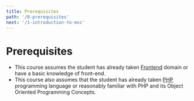 ```yaml
---
title: Prerequisites
path: '/0-prerequisites'
next: '/1-introduction-to-mvc'
---
```

# Prerequisites

- This course assumes the student has already taken [Frontend](#front-end) domain  or have a basic knowledge of front-end.
- This course also assumes that the student has already taken [PHP](#php) programming language or reasonably familiar with PHP and its Object Oriented Programming Concepts.
